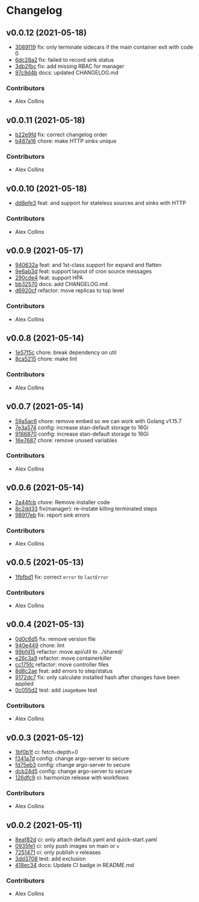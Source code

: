 # Changelog

## v0.0.12 (2021-05-18)

 * [3089119](https://github.com/argoproj/argo-workflows/commit/3089119f0447727cd493b1116244d90ac6dc3a1e) fix: only terminate sidecars if the main container exit with code 0
 * [6dc28a2](https://github.com/argoproj/argo-workflows/commit/6dc28a23802b922e9c074dfe93911e9ad4763012) fix: failed to record sink status
 * [3db2fbc](https://github.com/argoproj/argo-workflows/commit/3db2fbc9645da9c9c2dd682322906f5541ca96d2) fix: add missing RBAC for manager
 * [97c9d4b](https://github.com/argoproj/argo-workflows/commit/97c9d4b402a29ab978c536c0b2e5231c183cdd20) docs: updated CHANGELOG.md

### Contributors

 * Alex Collins

## v0.0.11 (2021-05-18)

 * [b22e9fd](https://github.com/argoproj/argo-workflows/commit/b22e9fd986499a6f92bb417e246f2fe8eeaed98c) fix: correct changelog order
 * [b487a16](https://github.com/argoproj/argo-workflows/commit/b487a1633b005c1084e79282665e1a7340c15580) chore: make HTTP sinks unique

### Contributors

 * Alex Collins

## v0.0.10 (2021-05-18)

 * [dd8efe3](https://github.com/argoproj/argo-workflows/commit/dd8efe31cccc613fd15490c7ab9922fd8f1e3896) feat: and support for stateless sources and sinks with HTTP

### Contributors

 * Alex Collins

## v0.0.9 (2021-05-17)

 * [940632a](https://github.com/argoproj/argo-workflows/commit/940632a82a7e43ff8eed63cb6a69949dbec85372) feat: and 1st-class support for expand and flatten
 * [9e6ab3d](https://github.com/argoproj/argo-workflows/commit/9e6ab3dfbd0713f443700bc9997384143a74264b) feat: support layout of cron source messages
 * [290cde4](https://github.com/argoproj/argo-workflows/commit/290cde40f84371707e9bb46b55fe2ba09791788d) feat: support HPA
 * [bb32570](https://github.com/argoproj/argo-workflows/commit/bb32570b14a9756713eee63bf3f5a46f4055e901) docs: add CHANGELOG.md
 * [d6920cf](https://github.com/argoproj/argo-workflows/commit/d6920cff0727ca96c80bb225ca5f9bc4f38f62ba) refactor: move replicas to top level

### Contributors

 * Alex Collins

## v0.0.8 (2021-05-14)

 * [1e57f5c](https://github.com/argoproj/argo-workflows/commit/1e57f5c59a9e7cf0aec3526a58b5add4c8cd5018) chore: break dependency on util
 * [8ca5215](https://github.com/argoproj/argo-workflows/commit/8ca52152226a0e231aeb3bde875750ae022970ce) chore: make lint

### Contributors

 * Alex Collins

## v0.0.7 (2021-05-14)

 * [59a5ac6](https://github.com/argoproj/argo-workflows/commit/59a5ac621c24162f1838764cb4985d7d94af63da) chore: remove embed so we can work with Golang v1.15.7
 * [7e3a574](https://github.com/argoproj/argo-workflows/commit/7e3a5747cf7c60f1bbf2012ca58736dc3552abaf) config: increase stan-default storage to 16Gi
 * [9166870](https://github.com/argoproj/argo-workflows/commit/91668702230ef7cf5f3a74989cd7ae1b587f3dc0) config: increase stan-default storage to 16Gi
 * [16e7687](https://github.com/argoproj/argo-workflows/commit/16e76875ff75ac460a35d6ad4ac52e5524b2580e) chore: remove unused variables

### Contributors

 * Alex Collins

## v0.0.6 (2021-05-14)

 * [2a44fcb](https://github.com/argoproj/argo-workflows/commit/2a44fcb302d5ccbffb56549ae0d39c6291e979e3) chore: Remove installer code
 * [8c2dd33](https://github.com/argoproj/argo-workflows/commit/8c2dd33e45125ced12a322df952fb7d40dcae066) fix(manager): re-instate killing terminated steps
 * [98917eb](https://github.com/argoproj/argo-workflows/commit/98917eb248100eb87d098d52d36fbd8707e4da9f) fix: report sink errors

### Contributors

 * Alex Collins

## v0.0.5 (2021-05-13)

 * [1fbfbd1](https://github.com/argoproj/argo-workflows/commit/1fbfbd1fe690ddf508ca0b6aa8bedda3ed7ad7ba) fix: correct `error` to `lastError`

### Contributors

 * Alex Collins

## v0.0.4 (2021-05-13)

 * [0d0c6d5](https://github.com/argoproj/argo-workflows/commit/0d0c6d56c2ff5bf7a6bab48fd2d1066885125ced) fix: remove version file
 * [940e449](https://github.com/argoproj/argo-workflows/commit/940e449cff9858ee8902c81ba7b639ab3d3c5008) chore: lint
 * [99bfd15](https://github.com/argoproj/argo-workflows/commit/99bfd151acb810e9b9452f21a76de68d403fc081) refactor: move api/util to ../shared/
 * [e26c3a9](https://github.com/argoproj/argo-workflows/commit/e26c3a98e5b1bccebd8ca8ea6867ab9576e5927d) refactor: move containerkiller
 * [cc175fc](https://github.com/argoproj/argo-workflows/commit/cc175fc635100641922918ddf3edbb95e515968d) refactor: move controller files
 * [8d8c2ae](https://github.com/argoproj/argo-workflows/commit/8d8c2aee08422278e82b722443c02c167219f343) feat: add errors to step/status
 * [9172dc7](https://github.com/argoproj/argo-workflows/commit/9172dc718dab036bdf573f3b448d04dd966b9aba) fix: only calculate installed hash after changes have been applied
 * [0c055d2](https://github.com/argoproj/argo-workflows/commit/0c055d2d9878e8905788bd85c30470ab5611c77b) test: add `imageName` test

### Contributors

 * Alex Collins

## v0.0.3 (2021-05-12)

 * [1bf0b1f](https://github.com/argoproj/argo-workflows/commit/1bf0b1fa8cc45c7d1995b609530babe6a1e61d0a) ci: fetch-depth=0
 * [f341a7d](https://github.com/argoproj/argo-workflows/commit/f341a7deec13f5962a2ddd6604a1e0c07c1cd2ac) config: change argo-server to secure
 * [fd75eb3](https://github.com/argoproj/argo-workflows/commit/fd75eb3763b10ca8de54316bf085b4012c74e99e) config: change argo-server to secure
 * [dcb24d5](https://github.com/argoproj/argo-workflows/commit/dcb24d537aa05debe2396ef73ce9e676ed09da92) config: change argo-server to secure
 * [126dfc9](https://github.com/argoproj/argo-workflows/commit/126dfc9731efbe5e7585e43af26e77bbf35df512) ci: harmonize release with workflows

### Contributors

 * Alex Collins

## v0.0.2 (2021-05-11)

 * [8eaf82d](https://github.com/argoproj/argo-workflows/commit/8eaf82d979563058389950314919799bc902086d) ci: only attach default.yaml and quick-start.yaml
 * [0935fe1](https://github.com/argoproj/argo-workflows/commit/0935fe15b4835c17027387ae997b778c37308553) ci: only push images on main or `v`
 * [7251471](https://github.com/argoproj/argo-workflows/commit/7251471cee6f69501eb80a456fb8e316fa26cdb9) ci: only publish v releases
 * [3dd3708](https://github.com/argoproj/argo-workflows/commit/3dd3708a89734575859cbbd23d36baeb08f12ae2) test: add exclusion
 * [418ec34](https://github.com/argoproj/argo-workflows/commit/418ec34f3a1f11d893c7b917258c5af53b2ba49e) docs: Update CI badge in README.md

### Contributors

 * Alex Collins

